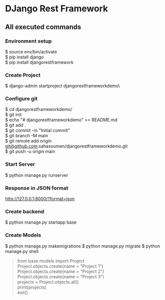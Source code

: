 # DJango Rest Framework

## All executed commands


### Environment setup
$ source env/bin/activate\
$ pip install django\
$ pip install djangorestframework

### Create Project
$ django-admin startproject djangorestframeworkdemo\

### Configure git
$ cd djangorestframeworkdemo/\
$ git init\
$ echo "# djangorestframeworkdemo" >> README.md\
$ git add .\
$ git commit -m "Initial commit"\
$ git branch -M main\
$ git remote add origin git@github.com:sahasoumen/djangorestframeworkdemo.git\
$ git push -u origin main

### Start Server
$ python manage.py runserver

### Response in JSON format
http://127.0.0.1:8000/?format=json

### Create backend
$ python manage.py startapp base

### Create Models
$ python manage.py makemigrations
$ python manage.py migrate
$ python manage.py shell
> from base.models import Project\
> Project.objects.create(name = "Project 1")\
> Project.objects.create(name = "Project 2")\
> Project.objects.create(name = "Project 3")\
> projects = Project.objects.all()\
> print(projects)\
> exit()

